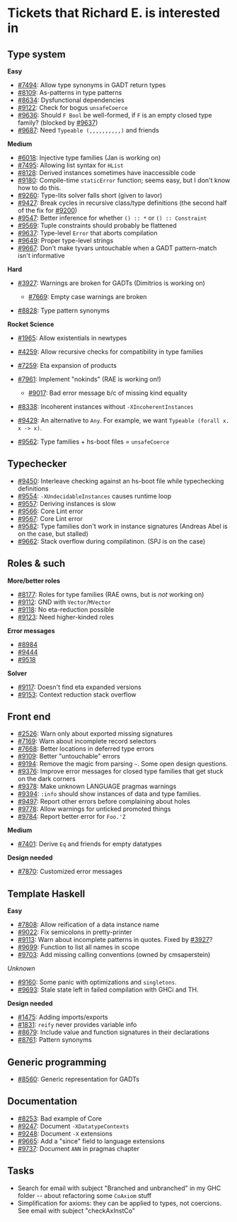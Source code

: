 # Tickets that Richard E. is interested in


## Type system



**Easy**


- [\#7494](https://gitlab.staging.haskell.org/ghc/ghc/issues/7494): Allow type synonyms in GADT return types
- [\#8109](https://gitlab.staging.haskell.org/ghc/ghc/issues/8109): As-patterns in type patterns
- [\#8634](https://gitlab.staging.haskell.org/ghc/ghc/issues/8634): Dysfunctional dependencies
- [\#9122](https://gitlab.staging.haskell.org/ghc/ghc/issues/9122): Check for bogus `unsafeCoerce`
- [\#9636](https://gitlab.staging.haskell.org/ghc/ghc/issues/9636): Should `F Bool` be well-formed, if `F` is an empty closed type family? (blocked by [\#9637](https://gitlab.staging.haskell.org/ghc/ghc/issues/9637))
- [\#9687](https://gitlab.staging.haskell.org/ghc/ghc/issues/9687): Need `Typeable (,,,,,,,,,,)` and friends


**Medium**


- [\#6018](https://gitlab.staging.haskell.org/ghc/ghc/issues/6018): Injective type families (Jan is working on)
- [\#7495](https://gitlab.staging.haskell.org/ghc/ghc/issues/7495): Allowing list syntax for `HList`
- [\#8128](https://gitlab.staging.haskell.org/ghc/ghc/issues/8128): Derived instances sometimes have inaccessible code
- [\#9180](https://gitlab.staging.haskell.org/ghc/ghc/issues/9180): Compile-time `staticError` function; seems easy, but I don't know how to do this.
- [\#9260](https://gitlab.staging.haskell.org/ghc/ghc/issues/9260): Type-lits solver falls short (given to Iavor)
- [\#9427](https://gitlab.staging.haskell.org/ghc/ghc/issues/9427): Break cycles in recursive class/type definitions (the second half of the fix for [\#9200](https://gitlab.staging.haskell.org/ghc/ghc/issues/9200))
- [\#9547](https://gitlab.staging.haskell.org/ghc/ghc/issues/9547): Better inference for whether `() :: *` or `() :: Constraint`
- [\#9569](https://gitlab.staging.haskell.org/ghc/ghc/issues/9569): Tuple constraints should probably be flattened
- [\#9637](https://gitlab.staging.haskell.org/ghc/ghc/issues/9637): Type-level `Error` that aborts compilation
- [\#9649](https://gitlab.staging.haskell.org/ghc/ghc/issues/9649): Proper type-level strings
- [\#9667](https://gitlab.staging.haskell.org/ghc/ghc/issues/9667): Don't make tyvars untouchable when a GADT pattern-match isn't informative


**Hard**


- [\#3927](https://gitlab.staging.haskell.org/ghc/ghc/issues/3927): Warnings are broken for GADTs (Dimitrios is working on)

  - [\#7669](https://gitlab.staging.haskell.org/ghc/ghc/issues/7669): Empty case warnings are broken
- [\#8828](https://gitlab.staging.haskell.org/ghc/ghc/issues/8828): Type pattern synonyms


**Rocket Science**


- [\#1965](https://gitlab.staging.haskell.org/ghc/ghc/issues/1965): Allow existentials in newtypes
- [\#4259](https://gitlab.staging.haskell.org/ghc/ghc/issues/4259): Allow recursive checks for compatibility in type families
- [\#7259](https://gitlab.staging.haskell.org/ghc/ghc/issues/7259): Eta expansion of products
- [\#7961](https://gitlab.staging.haskell.org/ghc/ghc/issues/7961): Implement "nokinds" (RAE is working on!)

  - [\#9017](https://gitlab.staging.haskell.org/ghc/ghc/issues/9017): Bad error message b/c of missing kind equality
- [\#8338](https://gitlab.staging.haskell.org/ghc/ghc/issues/8338): Incoherent instances without `-XIncoherentInstances`
- [\#9429](https://gitlab.staging.haskell.org/ghc/ghc/issues/9429): An alternative to `Any`. For example, we want `Typeable (forall x. x -> x)`.
- [\#9562](https://gitlab.staging.haskell.org/ghc/ghc/issues/9562): Type families + hs-boot files = `unsafeCoerce`

## Typechecker


- [\#9450](https://gitlab.staging.haskell.org/ghc/ghc/issues/9450): Interleave checking against an hs-boot file while typechecking definitions
- [\#9554](https://gitlab.staging.haskell.org/ghc/ghc/issues/9554): `-XUndecidableInstances` causes runtime loop
- [\#9557](https://gitlab.staging.haskell.org/ghc/ghc/issues/9557): Deriving instances is slow
- [\#9566](https://gitlab.staging.haskell.org/ghc/ghc/issues/9566): Core Lint error
- [\#9567](https://gitlab.staging.haskell.org/ghc/ghc/issues/9567): Core Lint error
- [\#9582](https://gitlab.staging.haskell.org/ghc/ghc/issues/9582): Type families don't work in instance signatures (Andreas Abel is on the case, but stalled)
- [\#9662](https://gitlab.staging.haskell.org/ghc/ghc/issues/9662): Stack overflow during compilatinon. (SPJ is on the case)

## Roles & such



**More/better roles**


- [\#8177](https://gitlab.staging.haskell.org/ghc/ghc/issues/8177): Roles for type families (RAE owns, but is *not* working on)
- [\#9112](https://gitlab.staging.haskell.org/ghc/ghc/issues/9112): GND with `Vector`/`MVector`
- [\#9118](https://gitlab.staging.haskell.org/ghc/ghc/issues/9118): No eta-reduction possible
- [\#9123](https://gitlab.staging.haskell.org/ghc/ghc/issues/9123): Need higher-kinded roles


**Error messages**


- [\#8984](https://gitlab.staging.haskell.org/ghc/ghc/issues/8984)
- [\#9444](https://gitlab.staging.haskell.org/ghc/ghc/issues/9444)
- [\#9518](https://gitlab.staging.haskell.org/ghc/ghc/issues/9518)


**Solver**


- [\#9117](https://gitlab.staging.haskell.org/ghc/ghc/issues/9117): Doesn't find eta expanded versions
- [\#9153](https://gitlab.staging.haskell.org/ghc/ghc/issues/9153): Context reduction stack overflow

## Front end


- [\#2526](https://gitlab.staging.haskell.org/ghc/ghc/issues/2526): Warn only about exported missing signatures
- [\#7169](https://gitlab.staging.haskell.org/ghc/ghc/issues/7169): Warn about incomplete record selectors
- [\#7668](https://gitlab.staging.haskell.org/ghc/ghc/issues/7668): Better locations in deferred type errors
- [\#9109](https://gitlab.staging.haskell.org/ghc/ghc/issues/9109): Better "untouchable" errors
- [\#9194](https://gitlab.staging.haskell.org/ghc/ghc/issues/9194): Remove the magic from parsing `~`. Some open design questions.
- [\#9376](https://gitlab.staging.haskell.org/ghc/ghc/issues/9376): Improve error messages for closed type families that get stuck on the dark corners
- [\#9378](https://gitlab.staging.haskell.org/ghc/ghc/issues/9378): Make unknown LANGUAGE pragmas warnings
- [\#9394](https://gitlab.staging.haskell.org/ghc/ghc/issues/9394): `:info` should show instances of data and type families.
- [\#9497](https://gitlab.staging.haskell.org/ghc/ghc/issues/9497): Report other errors before complaining about holes
- [\#9778](https://gitlab.staging.haskell.org/ghc/ghc/issues/9778): Allow warnings for unticked promoted things
- [\#9784](https://gitlab.staging.haskell.org/ghc/ghc/issues/9784): Report better error for `Foo.'Z`


**Medium**


- [\#7401](https://gitlab.staging.haskell.org/ghc/ghc/issues/7401): Derive `Eq` and friends for empty datatypes


**Design needed**


- [\#7870](https://gitlab.staging.haskell.org/ghc/ghc/issues/7870): Customized error messages

## Template Haskell



**Easy**


- [\#7808](https://gitlab.staging.haskell.org/ghc/ghc/issues/7808): Allow reification of a data instance name
- [\#9022](https://gitlab.staging.haskell.org/ghc/ghc/issues/9022): Fix semicolons in pretty-printer
- [\#9113](https://gitlab.staging.haskell.org/ghc/ghc/issues/9113): Warn about incomplete patterns in quotes. Fixed by [\#3927](https://gitlab.staging.haskell.org/ghc/ghc/issues/3927)?
- [\#9699](https://gitlab.staging.haskell.org/ghc/ghc/issues/9699): Function to list all names in scope
- [\#9703](https://gitlab.staging.haskell.org/ghc/ghc/issues/9703): Add missing calling conventions (owned by cmsaperstein)


*Unknown*


- [\#9160](https://gitlab.staging.haskell.org/ghc/ghc/issues/9160): Some panic with optimizations and `singletons`.
- [\#9693](https://gitlab.staging.haskell.org/ghc/ghc/issues/9693): Stale state left in failed compilation with GHCi and TH.


**Design needed**


- [\#1475](https://gitlab.staging.haskell.org/ghc/ghc/issues/1475): Adding imports/exports
- [\#1831](https://gitlab.staging.haskell.org/ghc/ghc/issues/1831): `reify` never provides variable info
- [\#8679](https://gitlab.staging.haskell.org/ghc/ghc/issues/8679): Include value and function signatures in their declarations
- [\#8761](https://gitlab.staging.haskell.org/ghc/ghc/issues/8761): Pattern synonyms

## Generic programming


- [\#8560](https://gitlab.staging.haskell.org/ghc/ghc/issues/8560): Generic representation for GADTs

## Documentation


- [\#8253](https://gitlab.staging.haskell.org/ghc/ghc/issues/8253): Bad example of Core
- [\#9247](https://gitlab.staging.haskell.org/ghc/ghc/issues/9247): Document `-XDatatypeContexts`
- [\#9248](https://gitlab.staging.haskell.org/ghc/ghc/issues/9248): Document `-X` extensions
- [\#9665](https://gitlab.staging.haskell.org/ghc/ghc/issues/9665): Add a "since" field to language extensions
- [\#9737](https://gitlab.staging.haskell.org/ghc/ghc/issues/9737): Document `ANN` in pragmas chapter

## Tasks


- Search for email with subject "Branched and unbranched" in my GHC folder -- about refactoring some `CoAxiom` stuff
- Simplification for axioms: they can be applied to types, not coercions. See email with subject "checkAxInstCo"
